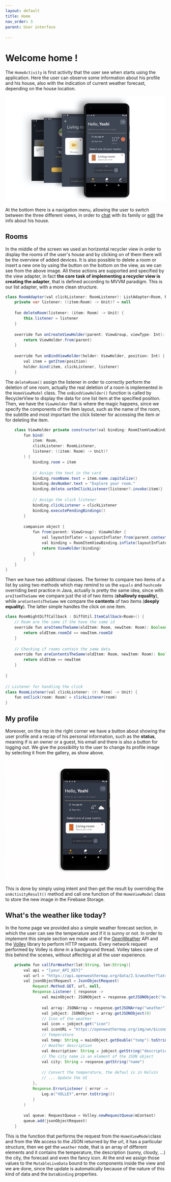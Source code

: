 ```yaml
---
layout: default
title: Home
nav_order: 3
parent: User interface

---
```

#  Welcome home !
The ```HomeActivity``` is first activity that the user see when starts using the application. Here the user can observe some information about his profile and his house, also with the indication of current weather forecast, depending on the house location.

![Home](../images/home.jpeg)

At the bottom there is a navigation menu, allowing the user to switch between the three different views, in order to [chat](https://sergiopicca.github.io/smartPi-app/pages/ui-chat.html) with its family or [edit](https://sergiopicca.github.io/smartPi-app/pages/ui-edit.html) the info about his house.

##  Rooms 

In the middle of the screen we used an horizontal recycler view in order to display the rooms of the user's house and by clicking on of them there will be the overview of added devices. It is also possible to delete a room or insert a new one by using the button on the bottom on the view, as we can see from the above image. All these actions are supported and specified by the view adapter, in fact **the core task of implementing a recycler view is creating the adapter**, that is defined according to MVVM paradigm. This is our list adapter, with a more clean structure.

```java
class RoomAdapter(val clickListener: RoomListener): ListAdapter<Room, RoomAdapter.ViewHolder>(RoomNightDiffCallback()) {
    private var listener: ((item:Room) -> Unit)? = null

    fun deleteRoom(listener: (item: Room) -> Unit) {
        this.listener = listener
    }

    override fun onCreateViewHolder(parent: ViewGroup, viewType: Int): ViewHolder {
        return ViewHolder.from(parent)
    }

    override fun onBindViewHolder(holder: ViewHolder, position: Int) {
        val item = getItem(position)
        holder.bind(item, clickListener, listener)
    }
```

The ```deleteRoom()``` assign the listener in order to correctly perform the deletion of one room, actually the real deletion of a room is implemented in the ```HomeViewModel```  class. The ```onBindViewHolder()``` function is called by RecyclerView to display the data for one list item at the specified position. Then, we have the ```ViewHolder``` that is where the magic happens, since we specify the components of the item layout, such as the name of the room, the subtitle and most important the click listener for accessing the item or for deleting the item.

```java
    class ViewHolder private constructor(val binding: RoomItemViewBinding) : RecyclerView.ViewHolder(binding.root){
        fun bind(
            item: Room,
            clickListener: RoomListener,
            listener: ((item: Room) -> Unit)?
        ) {
            binding.room = item

            // Assign the text in the card
            binding.roomName.text = item.name.capitalize()
            binding.devNumber.text = "Explore your room."
            binding.delete.setOnClickListener{listener?.invoke(item)}

            // Assign the click listener
            binding.clickListener = clickListener
            binding.executePendingBindings()
        }

        companion object {
            fun from(parent: ViewGroup): ViewHolder {
                val layoutInflater = LayoutInflater.from(parent.context)
                val binding = RoomItemViewBinding.inflate(layoutInflater, parent, false)
                return ViewHolder(binding)
            }
        }
    }
}

```
Then we have two additional classes. The former to compare two items of a list by using two methods which may remind to us the ```equals``` and ```hashcode``` overriding best practice in Java, actually is pretty the same idea, since with ```areItemTheSame``` we compare just the id of two items (**shallowly equality**), while ```areContentsTheSame``` we compare the **contents** of two items (**deeply equality**). The latter simple handles the click on one item.

```java
class RoomNightDiffCallback : DiffUtil.ItemCallback<Room>() {
    // Room are the same if the have the same id
    override fun areItemsTheSame(oldItem: Room, newItem: Room): Boolean {
        return oldItem.roomId == newItem.roomId
    }

    // Checking if rooms contain the same data
    override fun areContentsTheSame(oldItem: Room, newItem: Room): Boolean {
        return oldItem == newItem
    }

}

// Listener for handling the click
class RoomListener(val clickListener: (r: Room) -> Unit) {
    fun onClick(room: Room) = clickListener(room)
}
```

##  My profile

Moreover, on the top in the right corner we have a button about showing the user profile and a recap of his personal information, such as the **status**, meaning if is an owner or a guest, his email and there is also a button for logging out. We give the possibility to the user to change its profile image by selecting it from the gallery, as show above.

![Profile](../images/changePic.gif)

This is done by simply using intent and then get the result by overriding the ```onActivityResult()``` method and call one function of the ```HomeViewModel``` class to store the new image in the Firebase Storage.

## What's the weather like today?

In the home page we provided also a simple weather forecast section, in which the user can see the temperature and if it is sunny or not. In order to implement this simple section we made use of the [OpenWeather](https://openweathermap.org/api) API and the [Volley](https://developer.android.com/training/volley) library to perform HTTP requests. Every network request performed by Volley is done in a background thread. Volley takes care of this behind the scenes, without affecting at all the user experience.

```java
    private fun callForWeather(lat:String, lon:String){
        val api = "[your_API_KEY]"
        val url = "https://api.openweathermap.org/data/2.5/weather?lat=$lat&lon=$lon&$api"
        val jsonObjectRequest = JsonObjectRequest(
            Request.Method.GET, url, null,
            Response.Listener { response ->
                val mainObject: JSONObject = response.getJSONObject("main")

                val array: JSONArray = response.getJSONArray("weather")
                val jobject: JSONObject = array.getJSONObject(0)
                // Icon of the weather
                val icon = jobject.get("icon")
                val iconURL = "https://openweathermap.org/img/wn/$icon@2x.png"
                // Temperature
                val temp: String = mainObject.getDouble("temp").toString()
                // Weather description
                val description: String = jobject.getString("description")
                // The city name is an element of the JSON object
                val city: String = response.getString("name")

                // Convert the temperature, the defaul is in Kelvin
                // ... Update the UI
            },
            Response.ErrorListener { error ->
                Log.e("VOLLEY",error.toString())
            }
        )

        val queue: RequestQueue = Volley.newRequestQueue(mContext)
        queue.add(jsonObjectRequest)
    }
```

This is the function that performs the request from the ```HomeViewModel```class and from the We access to the JSON returned by the url, it has a particular structure, then we get the ```weather``` node, that is an array of different elements and it contains the temperature, the description (sunny, cloudy, ...) the city, the forecast and even the fancy icon. At the end we assign those values to the ```MutableLiveData``` bound to the components inside the view and we are done, since the update is automatically because of the nature of this kind of data and the ```DataBinding``` properties.

